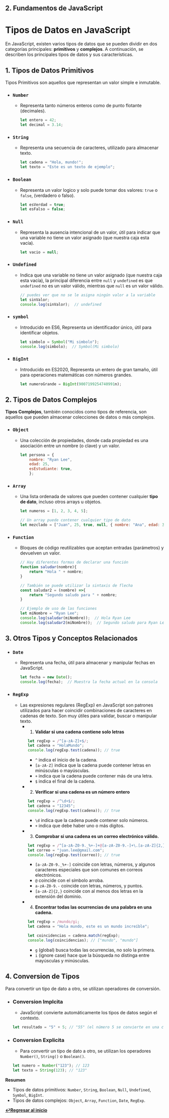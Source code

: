## 2. Fundamentos de JavaScript 

# Tipos de Datos en JavaScript

En JavaScript, existen varios tipos de datos que se pueden dividir en dos categorías principales: **primitivos** y **complejos**. A continuación, se describen los principales tipos de datos y sus características.

## 1. Tipos de Datos Primitivos
Tipos Primitivos son aquellos que representan un valor simple e inmutable.
- ### `Number`
    - Representa tanto números enteros como de punto flotante (decimales).
        ```javascript
        let entero = 42;
        let decimal = 3.14;
        ```
- ### `String`
    - Representa una secuencia de caracteres, utilizado para almacenar texto.
        ```javascript
        let cadena = "Hola, mundo!";
        let texto = "Este es un texto de ejemplo";
        ```
- ### `Boolean`
    - Representa un valor logico y solo puede tomar dos valores: `true` o `false`, (verdadero o falso).
        ```javascript
        let esVerdad = true;
        let esFalso = false;
        ```
- ### `Null`
    - Representa la ausencia intencional de un valor, útil para indicar que una variable no tiene un valor asignado (que nuestra caja esta vacía).
        ```javascript
        let vacio = null;
        ```
- ### `Undefined`
    - Indica que una variable no tiene un valor asignado (que nuestra caja esta vacía), la principal diferencia entre `null` y `undefined` es que `undefined` no es un valor válido, mientras que `null` es un valor válido.
        ```javascript
        // puedes ver que no se le asigna ningún valor a la variable
        let sinValor;
        console.log(sinValor);  // undefined
        ```
- ### `symbol`
    - Introducido en ES6, Representa un identificador único, útil para identificar objetos.
        ```javascript
        let simbolo = Symbol("Mi simbolo");
        console.log(simbolo);  // Symbol(Mi simbolo)
        ```
- ### `BigInt`
    - Introducido en ES2020, Representa un entero de gran tamaño, útil para operaciones matemáticas con números grandes.
        ```javascript
        let numeroGrande = BigInt(9007199254740991n);
        ```


## 2. Tipos de Datos Complejos
**Tipos Complejos**, también conocidos como tipos de referencia, son aquellos que pueden almacenar colecciones de datos o más complejos.
- ### `Object`
    - Una colección de propiedades, donde cada propiedad es una asociación entre un nombre (o clave) y un valor.
        ```javascript
        let persona = { 
            nombre: "Ryan Lee", 
            edad: 25,
            esEstudiante: true,
            };
        ```
- ### `Array`
    - Una lista ordenada de valores que pueden contener cualquier **tipo de dato**, incluso otros arrays u objetos.
        ```javascript
        let numeros = [1, 2, 3, 4, 5];

        // Un array puede contener cualquier tipo de dato
        let mezclado = ["Juan", 25, true, null, { nombre: "Ana", edad: 30 }];
        ```
- ### `Function`
    - Bloques de código reutilizables que aceptan entradas (parámetros) y devuelven un valor.
        ```javascript
        // Hay diferentes formas de declarar una función
        function saludar(nombre){
            return "Hola " + nombre;
        }

        // También se puede utilizar la sintaxis de flecha
        const saludar2 = (nombre) =>{
            return "Segundo saludo para " + nombre;
        }
        
        // Ejemplo de uso de las funciones
        let miNombre = "Ryan Lee";
        console.log(saludar(miNombre));  // Hola Ryan Lee
        console.log(saludar2(miNombre));  // Segundo saludo para Ryan Lee
        ```

## 3. Otros Tipos y Conceptos Relacionados
- ### `Date`
    - Representa una fecha, útil para almacenar y manipular fechas en JavaScript.
        ```javascript
        let fecha = new Date();
        console.log(fecha);  // Muestra la fecha actual en la consola
        ```
- ### `RegExp`
    - Las expresiones regulares (RegExp) en JavaScript son patrones utilizados para hacer coincidir combinaciones de caracteres en cadenas de texto. Son muy útiles para validar, buscar o manipular texto.
        - 1. **Validar si una cadena contiene solo letras**
            ```javascript
            let regExp = /^[a-zA-Z]+$/;
            let cadena = "HolaMundo";
            console.log(regExp.test(cadena)); // true
            ```
            - `^` indica el inicio de la cadena.
            - `[a-zA-Z]` indica que la cadena puede contener letras en minúsculas o mayúsculas.
            - `+` indica que la cadena puede contener más de una letra.
            - `$` indica el final de la cadena.

        - 2. **Verificar si una cadena es un número entero**
            ```javascript
            let regExp = /^\d+$/;
            let cadena = "12345";
            console.log(regExp.test(cadena)); // true
            ```
            - `\d` indica que la cadena puede contener solo números.
            - `+` indica que debe haber uno o más dígitos.

        - 3. **Comprobar si una cadena es un correo electrónico válido.**
            ```javascript
            let regExp = /^[a-zA-Z0-9._%+-]+@[a-zA-Z0-9.-]+\.[a-zA-Z]{2,}$/;
            let correo = "juan.lee@gmail.com";
            console.log(regExp.test(correo)); // true
            ```
            - `[a-zA-Z0-9._%+-]` coincide con letras, números, y algunos caracteres especiales que son comunes en correos electrónicos.
            - `@` coincide con el símbolo arroba.
            - `a-zA-Z0-9.-` coincide con letras, números, y puntos.
            - `[a-zA-Z]{2,}` coincide con al menos dos letras en la extensión del dominio.

        - 4. **Encontrar todas las ocurrencias de una palabra en una cadena.**
            ```javascript
            let regExp = /mundo/gi;
            let cadena = "Hola mundo, este es un mundo increíble";

            let coincidencias = cadena.match(regExp);
            console.log(coincidencias); // ["mundo", "mundo"]
            ```
            - `g` (global) busca todas las ocurrencias, no solo la primera.
            - `i` (ignore case) hace que la búsqueda no distinga entre mayúsculas y minúsculas.

## 4. Conversion de Tipos
Para convertir un tipo de dato a otro, se utilizan operadores de conversión.
- ### Conversion Implcita
    - JavaScript convierte automáticamente los tipos de datos según el contexto.
    ```javascript
    let resultado = "5" + 5; // "55" (el número 5 se convierte en una cadena)
    ```
- ### Conversion Explicita
    - Para convertir un tipo de dato a otro, se utilizan los operadores `Number()`, `String()` o `Boolean()`.
    ```javascript
    let numero = Number("123"); // 123
    let texto = String(123); // "123"
    ```

**Resumen**
- Tipos de datos primitivos: `Number`, `String`, `Boolean`, `Null`, `Undefined`, `Symbol`, `BigInt`.
- Tipos de datos complejos: `Object`, `Array`, `Function`, `Date`, `RegExp`.


**[↩️Regresar al inicio](../README.md)**
